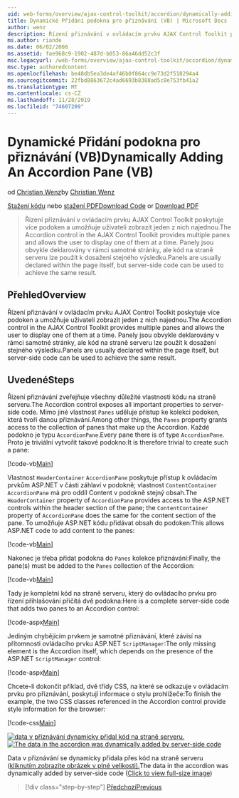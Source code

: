 ```yaml
---
uid: web-forms/overview/ajax-control-toolkit/accordion/dynamically-adding-an-accordion-pane-vb
title: Dynamické Přidání podokna pro přiznávání (VB) | Microsoft Docs
author: wenz
description: Řízení přiznávání v ovládacím prvku AJAX Control Toolkit poskytuje více podoken a umožňuje uživateli zobrazit jeden z nich najednou. Panely jsou obvykle deklarovány w...
ms.author: riande
ms.date: 06/02/2008
ms.assetid: fae968c9-1902-487d-b053-86a46dd52c3f
msc.legacyurl: /web-forms/overview/ajax-control-toolkit/accordion/dynamically-adding-an-accordion-pane-vb
msc.type: authoredcontent
ms.openlocfilehash: be48db5ea3de4af46b0f864cc9e73d2f518294a4
ms.sourcegitcommit: 22fbd8863672c4ad6693b8388ad5c8e753fb41a2
ms.translationtype: MT
ms.contentlocale: cs-CZ
ms.lasthandoff: 11/28/2019
ms.locfileid: "74607209"
---
```

# <a name="dynamically-adding-an-accordion-pane-vb"></a><span data-ttu-id="c8a43-104">Dynamické Přidání podokna pro přiznávání (VB)</span><span class="sxs-lookup"><span data-stu-id="c8a43-104">Dynamically Adding An Accordion Pane (VB)</span></span>

<span data-ttu-id="c8a43-105">od [Christian Wenz](https://github.com/wenz)</span><span class="sxs-lookup"><span data-stu-id="c8a43-105">by [Christian Wenz](https://github.com/wenz)</span></span>

<span data-ttu-id="c8a43-106">[Stažení kódu](https://download.microsoft.com/download/5/6/d/56d50cef-2011-4c8f-9891-7edc6dc57df9/Accordion2.vb.zip) nebo [stažení PDF](https://download.microsoft.com/download/6/7/1/6718d452-ff89-4d3f-a90e-c74ec2d636a3/accordion2VB.pdf)</span><span class="sxs-lookup"><span data-stu-id="c8a43-106">[Download Code](https://download.microsoft.com/download/5/6/d/56d50cef-2011-4c8f-9891-7edc6dc57df9/Accordion2.vb.zip) or [Download PDF](https://download.microsoft.com/download/6/7/1/6718d452-ff89-4d3f-a90e-c74ec2d636a3/accordion2VB.pdf)</span></span>

> <span data-ttu-id="c8a43-107">Řízení přiznávání v ovládacím prvku AJAX Control Toolkit poskytuje více podoken a umožňuje uživateli zobrazit jeden z nich najednou.</span><span class="sxs-lookup"><span data-stu-id="c8a43-107">The Accordion control in the AJAX Control Toolkit provides multiple panes and allows the user to display one of them at a time.</span></span> <span data-ttu-id="c8a43-108">Panely jsou obvykle deklarovány v rámci samotné stránky, ale kód na straně serveru lze použít k dosažení stejného výsledku.</span><span class="sxs-lookup"><span data-stu-id="c8a43-108">Panels are usually declared within the page itself, but server-side code can be used to achieve the same result.</span></span>

## <a name="overview"></a><span data-ttu-id="c8a43-109">Přehled</span><span class="sxs-lookup"><span data-stu-id="c8a43-109">Overview</span></span>

<span data-ttu-id="c8a43-110">Řízení přiznávání v ovládacím prvku AJAX Control Toolkit poskytuje více podoken a umožňuje uživateli zobrazit jeden z nich najednou.</span><span class="sxs-lookup"><span data-stu-id="c8a43-110">The Accordion control in the AJAX Control Toolkit provides multiple panes and allows the user to display one of them at a time.</span></span> <span data-ttu-id="c8a43-111">Panely jsou obvykle deklarovány v rámci samotné stránky, ale kód na straně serveru lze použít k dosažení stejného výsledku.</span><span class="sxs-lookup"><span data-stu-id="c8a43-111">Panels are usually declared within the page itself, but server-side code can be used to achieve the same result.</span></span>

## <a name="steps"></a><span data-ttu-id="c8a43-112">Uvedené</span><span class="sxs-lookup"><span data-stu-id="c8a43-112">Steps</span></span>

<span data-ttu-id="c8a43-113">Řízení přiznávání zveřejňuje všechny důležité vlastnosti kódu na straně serveru.</span><span class="sxs-lookup"><span data-stu-id="c8a43-113">The Accordion control exposes all important properties to server-side code.</span></span> <span data-ttu-id="c8a43-114">Mimo jiné vlastnost `Panes` uděluje přístup ke kolekci podoken, která tvoří danou přiznávání.</span><span class="sxs-lookup"><span data-stu-id="c8a43-114">Among other things, the `Panes` property grants access to the collection of panes that make up the Accordion.</span></span> <span data-ttu-id="c8a43-115">Každé podokno je typu `AccordionPane`.</span><span class="sxs-lookup"><span data-stu-id="c8a43-115">Every pane there is of type `AccordionPane`.</span></span> <span data-ttu-id="c8a43-116">Proto je triviální vytvořit takové podokno:</span><span class="sxs-lookup"><span data-stu-id="c8a43-116">It is therefore trivial to create such a pane:</span></span>

[!code-vb[Main](dynamically-adding-an-accordion-pane-vb/samples/sample1.vb)]

<span data-ttu-id="c8a43-117">Vlastnost `HeaderContainer` `AccordionPane` poskytuje přístup k ovládacím prvkům ASP.NET v části záhlaví v podokně; vlastnost `ContentContainer` `AccordionPane` má pro oddíl Content v podokně stejný obsah.</span><span class="sxs-lookup"><span data-stu-id="c8a43-117">The `HeaderContainer` property of `AccordionPane` provides access to the ASP.NET controls within the header section of the pane; the `ContentContainer` property of `AccordionPane` does the same for the content section of the pane.</span></span> <span data-ttu-id="c8a43-118">To umožňuje ASP.NET kódu přidávat obsah do podoken:</span><span class="sxs-lookup"><span data-stu-id="c8a43-118">This allows ASP.NET code to add content to the panes:</span></span>

[!code-vb[Main](dynamically-adding-an-accordion-pane-vb/samples/sample2.vb)]

<span data-ttu-id="c8a43-119">Nakonec je třeba přidat podokna do `Panes` kolekce přiznávání:</span><span class="sxs-lookup"><span data-stu-id="c8a43-119">Finally, the pane(s) must be added to the `Panes` collection of the Accordion:</span></span>

[!code-vb[Main](dynamically-adding-an-accordion-pane-vb/samples/sample3.vb)]

<span data-ttu-id="c8a43-120">Tady je kompletní kód na straně serveru, který do ovládacího prvku pro řízení přihlašování přičítá dvě podokna:</span><span class="sxs-lookup"><span data-stu-id="c8a43-120">Here is a complete server-side code that adds two panes to an Accordion control:</span></span>

[!code-aspx[Main](dynamically-adding-an-accordion-pane-vb/samples/sample4.aspx)]

<span data-ttu-id="c8a43-121">Jediným chybějícím prvkem je samotné přiznávání, které závisí na přítomnosti ovládacího prvku ASP.NET `ScriptManager`:</span><span class="sxs-lookup"><span data-stu-id="c8a43-121">The only missing element is the Accordion itself, which depends on the presence of the ASP.NET `ScriptManager` control:</span></span>

[!code-aspx[Main](dynamically-adding-an-accordion-pane-vb/samples/sample5.aspx)]

<span data-ttu-id="c8a43-122">Chcete-li dokončit příklad, dvě třídy CSS, na které se odkazuje v ovládacím prvku pro přiznávání, poskytují informace o stylu prohlížeče:</span><span class="sxs-lookup"><span data-stu-id="c8a43-122">To finish the example, the two CSS classes referenced in the Accordion control provide style information for the browser:</span></span>

[!code-css[Main](dynamically-adding-an-accordion-pane-vb/samples/sample6.css)]

<span data-ttu-id="c8a43-123">[![data v přiznávání dynamicky přidal kód na straně serveru.](dynamically-adding-an-accordion-pane-vb/_static/image2.png)](dynamically-adding-an-accordion-pane-vb/_static/image1.png)</span><span class="sxs-lookup"><span data-stu-id="c8a43-123">[![The data in the accordion was dynamically added by server-side code](dynamically-adding-an-accordion-pane-vb/_static/image2.png)](dynamically-adding-an-accordion-pane-vb/_static/image1.png)</span></span>

<span data-ttu-id="c8a43-124">Data v přiznávání se dynamicky přidala přes kód na straně serveru ([kliknutím zobrazíte obrázek v plné velikosti).](dynamically-adding-an-accordion-pane-vb/_static/image3.png)</span><span class="sxs-lookup"><span data-stu-id="c8a43-124">The data in the accordion was dynamically added by server-side code ([Click to view full-size image](dynamically-adding-an-accordion-pane-vb/_static/image3.png))</span></span>

> [!div class="step-by-step"]
> [<span data-ttu-id="c8a43-125">Předchozí</span><span class="sxs-lookup"><span data-stu-id="c8a43-125">Previous</span></span>](databinding-to-an-accordion-vb.md)
